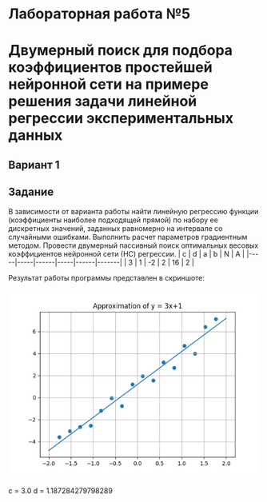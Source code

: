 # Лабораторная работа №5
# Двумерный поиск для подбора коэффициентов простейшей нейронной сети на примере решения задачи линейной регрессии экспериментальных данных
## Вариант 1

## Задание

В зависимости от варианта работы найти линейную регрессию функции (коэффициенты наиболее подходящей прямой) по набору ее дискретных значений, заданных равномерно на интервале со случайными ошибками. Выполнить расчет параметров градиентным методом. Провести двумерный пассивный поиск оптимальных весовых коэффициентов нейронной сети (НС) регрессии.
|  c  |  d  |   a  |  b  |  N   |   A   |
|-----|-----|------|-----|------|-------|
|  3  |  1  |  -2  |  2  |  16  |  2    |

Результат работы программы представлен в скриншоте:

![lab-05_result_approximation](result.png)

c = 3.0
d = 1.187284279798289
